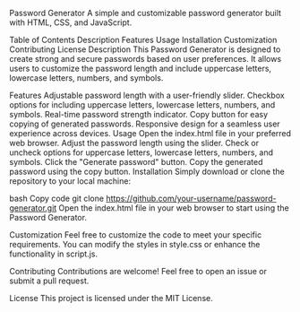 Password Generator
A simple and customizable password generator built with HTML, CSS, and JavaScript.

Table of Contents
Description
Features
Usage
Installation
Customization
Contributing
License
Description
This Password Generator is designed to create strong and secure passwords based on user preferences. It allows users to customize the password length and include uppercase letters, lowercase letters, numbers, and symbols.

Features
Adjustable password length with a user-friendly slider.
Checkbox options for including uppercase letters, lowercase letters, numbers, and symbols.
Real-time password strength indicator.
Copy button for easy copying of generated passwords.
Responsive design for a seamless user experience across devices.
Usage
Open the index.html file in your preferred web browser.
Adjust the password length using the slider.
Check or uncheck options for uppercase letters, lowercase letters, numbers, and symbols.
Click the "Generate password" button.
Copy the generated password using the copy button.
Installation
Simply download or clone the repository to your local machine:

bash
Copy code
git clone https://github.com/your-username/password-generator.git
Open the index.html file in your web browser to start using the Password Generator.

Customization
Feel free to customize the code to meet your specific requirements. You can modify the styles in style.css or enhance the functionality in script.js.

Contributing
Contributions are welcome! Feel free to open an issue or submit a pull request.

License
This project is licensed under the MIT License.

